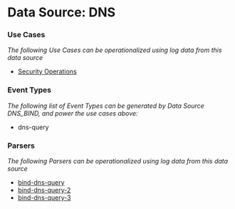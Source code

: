 Data Source: DNS
================

### Use Cases

_The following Use Cases can be operationalized using log data from this data source_

* [Security Operations](usecase_security_operations.md)


### Event Types

_The following list of Event Types can be generated by Data Source DNS_BIND, and power the use cases above:_

- dns-query


### Parsers

_The following Parsers can be operationalized using log data from this data source_

* [bind-dns-query](parserContent_bind-dns-query.md)
* [bind-dns-query-2](parserContent_bind-dns-query-2.md)
* [bind-dns-query-3](parserContent_bind-dns-query-3.md)
